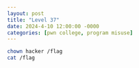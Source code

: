 ```yaml
---
layout: post
title: "Level 37"
date: 2024-4-10 12:00:00 -0000
categories: [pwn college, program misuse]
---
```


```bash
chown hacker /flag
cat /flag
```
